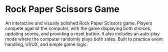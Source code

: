# Rock Paper Scissors Game

An interactive and visually polished Rock Paper Scissors game. Players compete against the computer, with the game displaying both choices, updating scores, and providing a reset button. It also includes an auto-play mode where the computer randomly plays both sides. Built to practice event handling, UI/UX, and simple game logic.
